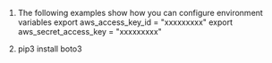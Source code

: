1) The following examples show how you can configure environment variables 
   export aws_access_key_id = "xxxxxxxxx"
   export aws_secret_access_key = "xxxxxxxxx"

2) pip3 install boto3
